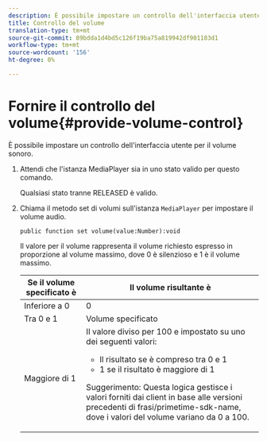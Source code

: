 ```yaml
---
description: È possibile impostare un controllo dell'interfaccia utente per il volume sonoro.
title: Controllo del volume
translation-type: tm+mt
source-git-commit: 89bdda1d4bd5c126f19ba75a819942df901183d1
workflow-type: tm+mt
source-wordcount: '156'
ht-degree: 0%

---
```



# Fornire il controllo del volume{#provide-volume-control}

È possibile impostare un controllo dell&#39;interfaccia utente per il volume sonoro.

1. Attendi che l&#39;istanza MediaPlayer sia in uno stato valido per questo comando.

   Qualsiasi stato tranne RELEASED è valido.
1. Chiama il metodo set di volumi sull&#39;istanza `MediaPlayer` per impostare il volume audio.

   ```
   public function set volume(value:Number):void
   ```

   Il valore per il volume rappresenta il volume richiesto espresso in proporzione al volume massimo, dove 0 è silenzioso e 1 è il volume massimo.

   <table id="table_144A2B1260374FBE8D976194F602DDC7"> 
   <thead> 
   <tr> 
      <th colname="col1" class="entry"> Se il volume specificato è </th> 
      <th colname="col2" class="entry"> Il volume risultante è </th> 
   </tr> 
   </thead>
   <tbody> 
   <tr> 
      <td colname="col1"> Inferiore a 0 </td> 
      <td colname="col2"> 0 </td> 
   </tr> 
   <tr> 
      <td colname="col1"> Tra 0 e 1 </td> 
      <td colname="col2"> Volume specificato </td> 
   </tr> 
   <tr> 
      <td colname="col1"> Maggiore di 1 </td> 
      <td colname="col2"> Il valore diviso per 100 e impostato su uno dei seguenti valori: 
      <ul id="ul_8C2282F0EDC44A408820F5768709214F"> 
      <li id="li_B00BC6F4812D4000891358F762C8E492">Il risultato se è compreso tra 0 e 1 </li> 
      <li id="li_03B7F30662554F299320040CAC2DEB7A">1 se il risultato è maggiore di 1 </li> 
      </ul> <p>Suggerimento:  Questa logica gestisce i valori forniti dai client in base alle versioni precedenti di 
      <span class="codeph">frasi/primetime-sdk-name</span>, dove i valori del volume variano da 0 a 100. </p> </td> 
   </tr> 
   </tbody> 
   </table>
